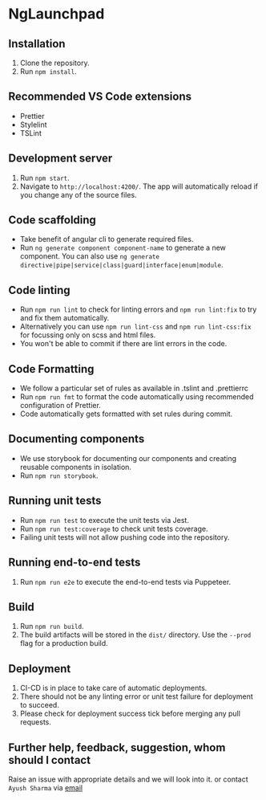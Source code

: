 # NgLaunchpad

## Installation

1. Clone the repository.
2. Run `npm install`.

## Recommended VS Code extensions

- Prettier
- Stylelint
- TSLint

## Development server

1. Run `npm start`.
2. Navigate to `http://localhost:4200/`. The app will automatically reload if you change any of the source files.

## Code scaffolding

- Take benefit of angular cli to generate required files.  
- Run `ng generate component component-name` to generate a new component. You can also use `ng generate directive|pipe|service|class|guard|interface|enum|module`.

## Code linting

- Run `npm run lint` to check for linting errors and `npm run lint:fix` to try and fix them automatically.
- Alternatively you can use `npm run lint-css` and `npm run lint-css:fix` for focussing only on scss and html files.
- You won't be able to commit if there are lint errors in the code.

## Code Formatting

- We follow a particular set of rules as available in .tslint and .prettierrc
- Run `npm run fmt` to format the code automatically using recommended configuration of Prettier.
- Code automatically gets formatted with set rules during commit.

## Documenting components

- We use storybook for documenting our components and creating reusable components in isolation.
- Run `npm run storybook`.

## Running unit tests

- Run `npm run test` to execute the unit tests via Jest.
- Run `npm run test:coverage` to check unit tests coverage.
- Failing unit tests will not allow pushing code into the repository.

## Running end-to-end tests

1. Run `npm run e2e` to execute the end-to-end tests via Puppeteer.

## Build

1. Run `npm run build`.
2. The build artifacts will be stored in the `dist/` directory. Use the `--prod` flag for a production build.

## Deployment

1. CI-CD is in place to take care of automatic deployments.
2. There should not be any linting error or unit test failure for deployment to succeed.
3. Please check for deployment success tick before merging any pull requests.

## Further help, feedback, suggestion, whom should I contact

Raise an issue with appropriate details and we will look into it.
or contact `Ayush Sharma` via [email](mailto:hey.ayush.sharma@gmail.com)
